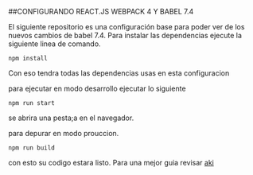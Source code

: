 ##CONFIGURANDO REACT.JS WEBPACK 4 Y BABEL 7.4

El siguiente repositorio es una configuración base para poder ver de los nuevos cambios de babel 7.4.
Para instalar las dependencias ejecute la siguiente linea de comando.

```
npm install
```
Con eso tendra todas las dependencias usas en esta configuracion

para ejecutar en modo desarrollo ejecutar lo siguiente


```
npm run start
```

se abrira una pesta;a en el navegador.

para depurar en modo prouccion.

```
npm run build
```

con esto su codigo estara listo.
Para una mejor guia revisar  [aki](https://medium.com/@felixmagallanesalbertoluis/configurando-react-js-con-webpack-4-y-babel-7-4-2019-ed8ca4c4ee44)